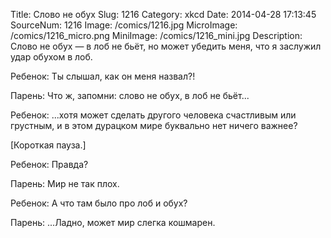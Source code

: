 Title: Слово не обух 
Slug: 1216 
Category: xkcd 
Date: 2014-04-28 17:13:45 
SourceNum: 1216 
Image: /comics/1216.jpg 
MicroImage: /comics/1216_micro.png 
MiniImage: /comics/1216_mini.jpg 
Description: Слово не обух — в лоб не бьёт, но может убедить меня, что я заслужил удар обухом в лоб. 

Ребенок: Ты слышал, как он меня назвал?!

Парень: Что ж, запомни: слово не обух, в лоб не бьёт...

Ребенок: ...хотя может сделать другого человека счастливым или грустным, и в этом дурацком мире буквально нет ничего важнее?

[Короткая пауза.]

Ребенок: Правда?

Парень: Мир не так плох.

Ребенок: А что там было про лоб и обух?

Парень: ...Ладно, может мир слегка кошмарен.